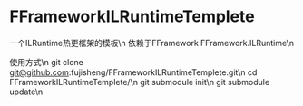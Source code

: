 # FFrameworkILRuntimeTemplete
一个ILRuntime热更框架的模板\n
依赖于FFramework FFramework.ILRuntime\n

使用方式\n
git clone git@github.com:fujisheng/FFrameworkILRuntimeTemplete.git\n
cd FFrameworkILRuntimeTemplete/\n
git submodule init\n
git submodule update\n
